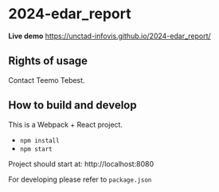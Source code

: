 # 2024-edar_report

**Live demo** https://unctad-infovis.github.io/2024-edar_report/

## Rights of usage

Contact Teemo Tebest.

## How to build and develop

This is a Webpack + React project.

* `npm install`
* `npm start`

Project should start at: http://localhost:8080

For developing please refer to `package.json`